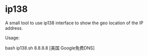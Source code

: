 # ip138

A small tool to use ip138 interface to show the geo location of the IP address.

Usage:

bash ip138.sh 8.8.8.8
[美国 Google免费DNS]
